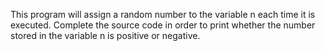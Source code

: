 This program will assign a random number to the variable n each time it is
executed. Complete the source code in order to print whether the number stored
in the variable n is positive or negative.
